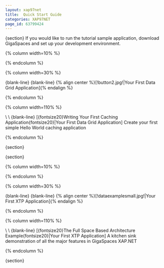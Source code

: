 ```yaml
---
layout: xap97net
title:  Quick Start Guide
categories: XAP97NET
page_id: 63799424
---
```


{section}
If you would like to run the tutorial sample application, download GigaSpaces and set up your development environment.

{% column width=10% %}


{% endcolumn %}


{% column width=30% %}

{blank-line}
{blank-line}
{% align center %}[!button2.jpg!|Your First Data Grid Application]{% endalign %}

{% endcolumn %}


{% column width=110% %}

\\
\\
{blank-line}
[{fontsize20}Writing Your First Caching Application{fontsize20}|Your First Data Grid Application]
Create your first simple Hello World caching application

{% endcolumn %}

{section}


{section}


{% column width=10% %}


{% endcolumn %}


{% column width=30% %}

{blank-line}
{blank-line}
{% align center %}[!dataexamplesmall.jpg!|Your First XTP Application]{% endalign %}

{% endcolumn %}


{% column width=110% %}

\\
\\
{blank-line}
[{fontsize20}The Full Space Based Architecture Example{fontsize20}|Your First XTP Application]
A kitchen sink demonstration of all the major features in GigaSpaces XAP.NET

{% endcolumn %}

{section}
